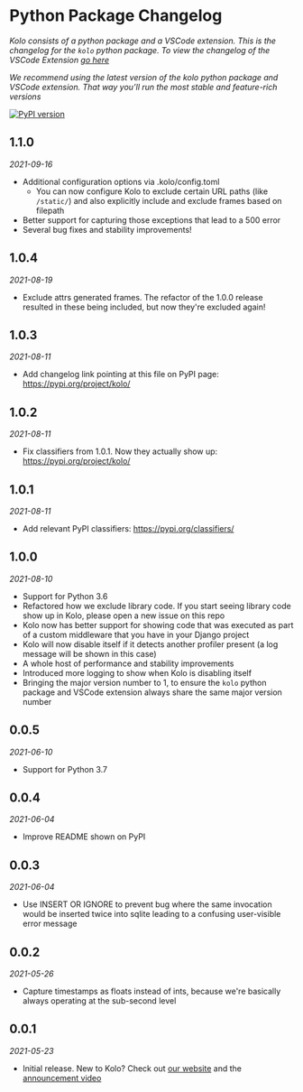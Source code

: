# Python Package Changelog

_Kolo consists of a python package and a VSCode extension. This is the changelog for the `kolo` python package. To view the changelog of the VSCode Extension [go here](./vscode-extension-changelog.md)_

_We recommend using the latest version of the kolo python package and VSCode extension. That way you’ll run the most stable and feature-rich versions_

 [![PyPI version](https://img.shields.io/pypi/v/kolo?label=python%20package)](https://pypi.org/project/kolo/)

## 1.1.0
_2021-09-16_
- Additional configuration options via .kolo/config.toml
  - You can now configure Kolo to exclude certain URL paths (like `/static/`) and also explicitly include and exclude frames based on filepath
- Better support for capturing those exceptions that lead to a 500 error
- Several bug fixes and stability improvements!

## 1.0.4

_2021-08-19_
- Exclude attrs generated frames. The refactor of the 1.0.0 release resulted in these being included, but now they're excluded again!

## 1.0.3

_2021-08-11_

- Add changelog link pointing at this file on PyPI page: https://pypi.org/project/kolo/

## 1.0.2

_2021-08-11_

- Fix classifiers from 1.0.1. Now they actually show up: https://pypi.org/project/kolo/

## 1.0.1

_2021-08-11_

- Add relevant PyPI classifiers: https://pypi.org/classifiers/

## 1.0.0

_2021-08-10_

- Support for Python 3.6
- Refactored how we exclude library code. If you start seeing library code show up in Kolo, please open a new issue on this repo
- Kolo now has better support for showing code that was executed as part of a custom middleware that you have in your Django project
- Kolo will now disable itself if it detects another profiler present (a log message will be shown in this case)
- A whole host of performance and stability improvements
- Introduced more logging to show when Kolo is disabling itself
- Bringing the major version number to 1, to ensure the `kolo` python package and VSCode extension always share the same major version number

## 0.0.5

_2021-06-10_

- Support for Python 3.7

## 0.0.4

_2021-06-04_

- Improve README shown on PyPI

## 0.0.3

_2021-06-04_


- Use INSERT OR IGNORE to prevent bug where the same invocation would be inserted twice into sqlite leading to a confusing user-visible error message

## 0.0.2

_2021-05-26_

- Capture timestamps as floats instead of ints, because we're basically always operating at the sub-second level

## 0.0.1

_2021-05-23_

 - Initial release. New to Kolo? Check out [our website](https://kolo.app) and the [announcement video](https://www.youtube.com/watch?v=6XR9Y8v7vZ4)
